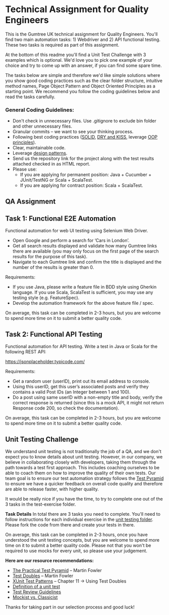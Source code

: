 # Technical Assignment for Quality Engineers
This is the Gumtree UK technical assignment for Quality Engineers. You'll find two main automation tasks: 1) Webdriver and 2) API functional testing. These two tasks is required as part of this assignment.

At the bottom of this readme you'll find a Unit Test Challenge with 3 examples which is optional. We'd love you to pick one example of your choice and try to come up with an answer, if you can find some spare time.

The tasks below are simple and therefore we'd like simple solutions where you show good coding practices such as the clear folder structure, intuitive method names, Page Object Pattern and Object Oriented Principles as a starting point. We recommend you follow the coding guidelines below and read the tasks carefully.

### General Coding Guidelines:
* Don't check in unnecessary files. Use .gitignore to exclude bin folder and other unnecessary files.
* Granular commits – we want to see your thinking process.
* Following best coding practices ([SOLID](https://howtodoinjava.com/best-practices/5-class-design-principles-solid-in-java/), [DRY and KISS](https://dzone.com/articles/software-design-principles-dry-and-kiss), leverage [OOP principles](https://raygun.com/blog/oop-concepts-java/)).
* Clear, maintainable code.
* Leverage [design patterns](https://www.journaldev.com/1827/java-design-patterns-example-tutorial).
* Send us the repository link for the project along with the test results attached checked in as HTML report.
* Please use:
  * If you are applying for permanent position: Java + Cucumber + JUnit/TestNG or Scala + ScalaTest.
  * If you are applying for contract position: Scala + ScalaTest.

## QA Assignment  
## Task 1: Functional E2E Automation
Functional automation for web UI testing using Selenium Web Driver.
* Open Google and perform a search for ‘Cars in London’.
* Get all search results displayed and validate how many Gumtree links there are available (you may only focus on the first page of the search results for the purpose of this task).
* Navigate to each Gumtree link and confirm the title is displayed and the number of the results is greater than 0.

Requirements:
* If you use Java, please write a feature file in BDD style using Gherkin language. If you use Scala, ScalaTest is sufficient, you may use any testing style (e.g. FeatureSpec).
* Develop the automation framework for the above feature file / spec.

On average, this task can be completed in 2-3 hours, but you are welcome to spend more time on it to submit a better quality code.

## Task 2: Functional API Testing
Functional automation for API testing.
Write a test in Java or Scala for the following REST API:

https://jsonplaceholder.typicode.com/

Requirements:

* Get a random user (userID), print out its email address to console.
* Using this userID, get this user’s associated posts and verify they contains a valid Post IDs (an Integer  between 1 and 100).
* Do a post using same userID with a non-empty title and body, verify the correct response is returned (since this is a mock API, it might not return Response code 200, so check the documentation).

On average, this task can be completed in 2-3 hours, but you are welcome to spend more time on it to submit a better quality code.

## Unit Testing Challenge
We understand unit testing is not traditionally the job of a QA, and we don't expect you to know details about unit testing. However, in our company, we believe in collaborating closely with developers, taking them through the path towards a test first approach. This includes coaching ourselves to be able to coach them on how to improve the quality of their own tests. Our team goal is to ensure our test automation strategy follows the [Test Pyramid](https://martinfowler.com/articles/practical-test-pyramid.html) to ensure we have a quicker feedback on overall code quality and therefore are able to release faster, with higher quality.

It would be really nice if you have the time, to try to complete one out of the 3 tasks in the test-exercise folder.

**Task Details**
In total there are 3 tasks you need to complete. You'll need to follow instructions for each individual exercise in the [unit testing folder](https://github.com/gumtreeuk/technical-assignment-qa/tree/master/test-exercise). Please fork the code from there and create your tests in there.

On average, this task can be completed in 2-3 hours, once you have understood the unit testing concepts, but you are welcome to spend more time on it to submit a better quality code. Please not that you won't be required to use mocks for every unit, so please use your judgement.

**Here are our resource recommendations:**
* [The Practical Test Pyramid](https://martinfowler.com/articles/practical-test-pyramid.html) – Martin Fowler
* [Test Doubles](https://martinfowler.com/bliki/TestDouble.html) – Martin Fowler
* [XUnit Test Patterns](http://xunitpatterns.com/) – Chapter 11 -> Using Test Doubles
* [Definition of a unit test](https://www.artofunittesting.com/definition-of-a-unit-test)
* [Test Review Guidelines](https://www.artofunittesting.com/unit-testing-review-guidelines/)
* [Mockist vs. Classicist](https://medium.com/@adrianbooth/test-driven-development-wars-detroit-vs-london-classicist-vs-mockist-9956c78ae95f)

Thanks for taking part in our selection process and good luck!
